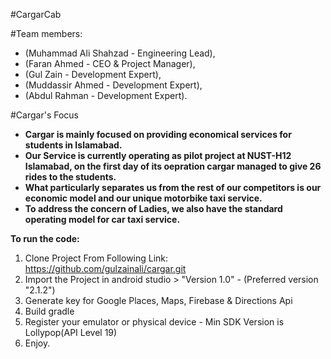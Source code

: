 #CargarCab

#Team members: 

- (Muhammad Ali Shahzad - Engineering Lead),
- (Faran Ahmed - CEO &  Project Manager),
- (Gul Zain - Development Expert),
- (Muddassir Ahmed - Development Expert),
- (Abdul Rahman - Development Expert).

#Cargar's Focus

- **Cargar is mainly focused on providing economical services for students in Islamabad.**
- **Our Service is currently operating as pilot project at NUST-H12 Islamabad, on the first day of its oepration cargar managed to give 26 rides to the students.**
- **What particularly separates us from the rest of our competitors is our economic model and our unique motorbike taxi service.** 
- **To address the concern of Ladies, we also have the standard operating model for car taxi service.**

**To run the code:**

1. Clone Project From Following Link: https://github.com/gulzainali/cargar.git
2. Import the Project in android studio > "Version 1.0" - (Preferred version "2.1.2")
3. Generate key for Google Places, Maps, Firebase & Directions Api
4. Build gradle
5. Register your emulator or physical device - Min SDK Version is Lollypop(API Level 19)
6. Enjoy.

